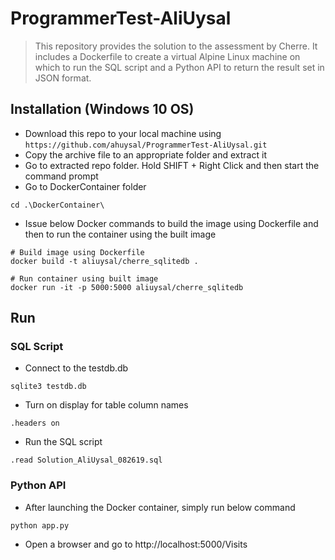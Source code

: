 # ProgrammerTest-AliUysal

> This repository provides the solution to the assessment by Cherre. It includes a Dockerfile to create a virtual Alpine Linux machine on which to run the SQL script and a Python API to return the result set in JSON format.

## Installation (Windows 10 OS)

- Download this repo to your local machine using `https://github.com/ahuysal/ProgrammerTest-AliUysal.git`
- Copy the archive file to an appropriate folder and extract it
- Go to extracted repo folder. Hold SHIFT + Right Click and then start the command prompt
- Go to DockerContainer folder

```
cd .\DockerContainer\
```

- Issue below Docker commands to build the image using Dockerfile and then to run the container using the built image

```
# Build image using Dockerfile
docker build -t aliuysal/cherre_sqlitedb .

# Run container using built image
docker run -it -p 5000:5000 aliuysal/cherre_sqlitedb
```


## Run

### SQL Script

- Connect to the testdb.db

```
sqlite3 testdb.db
```

- Turn on display for table column names

```
.headers on
```

- Run the SQL script

```
.read Solution_AliUysal_082619.sql
```

### Python API

- After launching the Docker container, simply run below command

```
python app.py
```

- Open a browser and go to http://localhost:5000/Visits
